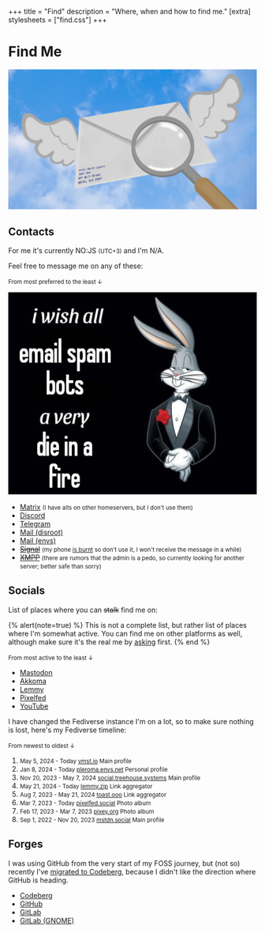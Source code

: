 +++
title = "Find"
description = "Where, when and how to find me."
[extra]
stylesheets = ["find.css"]
+++

# Find Me

<picture>
  <source srcset="envelope-d.webp" media="(prefers-color-scheme: dark)" />
  <img class="no-hover" alt="envelope" src="envelope-l.webp"  />
</picture>

## Contacts

For me it's currently <time><span id="clock"><noscript>NO:JS</noscript></span></time> <small>(UTC+3)</small>  and I'm <span id="online-indicator"><noscript>N/A</noscript></span>.

Feel free to message me on any of these:

<small>From most preferred to the least ↓</small>

![die in a fire](die-in-a-fire.jpg#end)

- [Matrix](https://matrix.to/#/@daudix:envs.net) <small>(I have alts on other homeservers, but I don't use them)</small>
- [Discord](https://discord.com/users/650757995378114581)
- [Telegram](https://t.me/ddaudix)
- [Mail (disroot)](mailto:daudix@disroot.org)
- [Mail (envs)](mailto:daudix@envs.net)
- ~~[Signal](https://signal.me/#eu/0KKOAPEjDPbNVKFfWbNu9AHZE2od2quKOO5NxLmFqf/xA9940S5JKZbOhTwoa2wP)~~ <small>(my phone [is burnt](@/blog/2024-07-08-using-dumbphone/index.md) so don't use it, I won't receive the message in a while)</small>
- ~~[XMPP](xmpp:daudix@nixnet.services)~~ <small>(there are rumors that the admin is a pedo, so currently looking for another server; better safe than sorry)</small>

## Socials

List of places where you can ~~stalk~~ find me on:

{% alert(note=true) %}
This is not a complete list, but rather list of places where I'm somewhat active. You can find me on other platforms as well, although make sure it's the real me by [asking](#contacts) first.
{% end %}

<small>From most active to the least ↓</small>

- [Mastodon](https://social.treehouse.systems/@daudix)
- [Akkoma](https://pleroma.envs.net/daudix)
- [Lemmy](https://lemmy.zip/u/daudix)
- [Pixelfed](https://pixelfed.social/Daudix)
- [YouTube](https://www.youtube.com/@ddaudix)

I have changed the Fediverse instance I'm on a lot, so to make sure nothing is lost, here's my Fediverse timeline:

<small>From newest to oldest ↓</small>
<ol id="timeline">
  <li>
    <small>
      <span class="timeline-title">May 5, 2024 - Today</span>
      <a href="https://vmst.io/@daudix">vmst.io</a>
      <span class="timeline-badge">Main profile</span>
    </small>
  </li>
  <li>
    <small>
      <span class="timeline-title">Jan 8, 2024 - Today</span>
      <a href="https://pleroma.envs.net/daudix">pleroma.envs.net</a>
      <span class="timeline-badge">Personal profile</span>
    </small>
  </li>
  <li>
    <small>
      <span class="timeline-title">Nov 20, 2023 - May 7, 2024</span>
      <a href="https://social.treehouse.systems/@daudix">social.treehouse.systems</a>
      <span class="timeline-badge">Main profile</span>
    </small>
  </li>
  <li>
    <small>
      <span class="timeline-title">May 21, 2024 - Today</span>
      <a href="https://lemmy.zip/u/daudix">lemmy.zip</a>
      <span class="timeline-badge">Link aggregator</span>
    </small>
  </li>
  <li>
    <small>
      <span class="timeline-title">Aug 7, 2023 - May 21, 2024</span>
      <a href="https://toast.ooo/u/daudix">toast.ooo</a>
      <span class="timeline-badge">Link aggregator</span>
    </small>
  </li>
  <li>
    <small>
      <span class="timeline-title">Mar 7, 2023 - Today</span>
      <a href="https://pixelfed.social/Daudix">pixelfed.social</a>
      <span class="timeline-badge">Photo album</span>
    </small>
  </li>
  <li>
    <small>
      <span class="timeline-title">Feb 17, 2023 - Mar 7, 2023</span>
      <a href="https://pixey.org/Daudix">pixey.org</a>
      <span class="timeline-badge">Photo album</span>
    </small>
  </li>
  <li>
    <small>
      <span class="timeline-title">Sep 1, 2022 - Nov 20, 2023</span>
      <a href="https://mstdn.social/@Daudix">mstdn.social</a>
      <span class="timeline-badge">Main profile</span>
    </small>
  </li>
</ol>

## Forges

I was using GitHub from the very start of my FOSS journey, but (not so) recently I've [migrated to Codeberg](@/blog/2023-07-15-migration-from-github-to-codeberg/index.md), because I didn't like the direction where GitHub is heading.

- [Codeberg](https://codeberg.org/daudix)
- [GitHub](https://github.com/daudix)
- [GitLab](https://gitlab.com/daudix)
- [GitLab (GNOME)](https://gitlab.gnome.org/daudix)

<script type="text/javascript">
  function updateClock() {
    const options = {
      // No, I'm not in Moscow, just so happens the timezone is the same there
      timeZone: "Europe/Moscow",
      hour: "2-digit",
      minute: "2-digit",
      hour12: false,
    };

    const clockElement = document.getElementById("clock");
    const myLocalTime = new Date().toLocaleString("en-US", options);
    const userLocalTime = new Date().toLocaleString("en-US", {
      hour: "2-digit",
      minute: "2-digit",
      hour12: false,
    });

    if (myLocalTime === userLocalTime) {
      clockElement.textContent = "Same time as yours";
    }

    else {
      clockElement.textContent = myLocalTime;
    }
  }

  updateClock();
  setInterval(updateClock, 1000);
</script>

<script type="text/javascript">
	document.addEventListener("DOMContentLoaded", function () {
		const indicatorElement = document.getElementById("online-indicator");
		indicatorElement.innerHTML = "N/A";
	
		fetch("https://api.lanyard.rest/v1/users/650757995378114581")
			.then(response => response.json())
			.then(data => {
				const status = data.data.discord_status;
	
				indicatorElement.classList.remove("online", "idle", "dnd", "offline");
				indicatorElement.classList.add(status);
	
				switch (status) {
					case "online":
						indicatorElement.innerHTML = "Online";
						break;
					case "idle":
						indicatorElement.innerHTML = "Idle";
						break;
					case "dnd":
						indicatorElement.innerHTML = "DND";
						break;
					case "offline":
						indicatorElement.innerHTML = "Offline";
						break;
				}
			})
			.catch(error => {
				console.error("Error fetching Lanyard data:", error);
				indicatorElement.innerHTML = "N/A";
			});
	});
</script>
